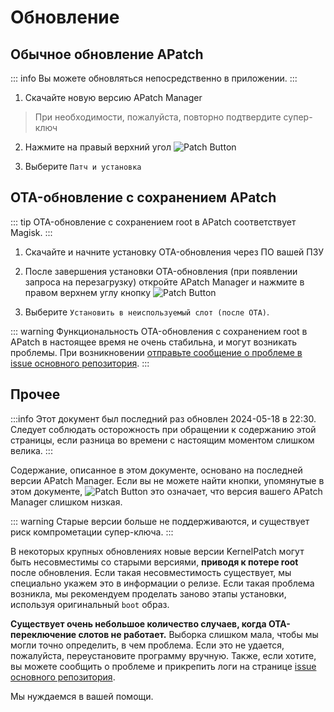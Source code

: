 # Обновление

## Обычное обновление APatch

::: info
Вы можете обновляться непосредственно в приложении.
:::

1. Скачайте новую версию APatch Manager

> При необходимости, пожалуйста, повторно подтвердите супер-ключ

2. Нажмите на правый верхний угол ![Patch Button](/PButton.png)

3. Выберите `Патч и установка`

## OTA-обновление с сохранением APatch

::: tip
OTA-обновление с сохранением root в APatch соответствует Magisk.
:::

1. Скачайте и начните установку OTA-обновления через ПО вашей ПЗУ

2. После завершения установки OTA-обновления (при появлении запроса на перезагрузку) откройте APatch Manager и нажмите в правом верхнем углу кнопку ![Patch Button](/PButton.png)

3. Выберите `Установить в неиспользуемый слот (после OTA)`.

::: warning
Функциональность OTA-обновления с сохранением root в APatch в настоящее время не очень стабильна, и могут возникать проблемы. При возникновении [отправьте сообщение о проблеме в issue основного репозитория](https://github.com/bmax121/APatch/issues/new/choose).
:::

## Прочее

:::info
Этот документ был последний раз обновлен 2024-05-18 в 22:30. Следует соблюдать осторожность при обращении к содержанию этой страницы, если разница во времени с настоящим моментом слишком велика.
:::

Содержание, описанное в этом документе, основано на последней версии APatch Manager. Если вы не можете найти кнопки, упомянутые в этом документе, ![Patch Button](/PButton.png) это означает, что версия вашего APatch Manager слишком низкая.

::: warning
Старые версии больше не поддерживаются, и существует риск компрометации супер-ключа.
:::

В некоторых крупных обновлениях новые версии KernelPatch могут быть несовместимы со старыми версиями, **приводя к потере root** после обновления. Если такая несовместимость существует, мы специально укажем это в информации о релизе. Если такая проблема возникла, мы рекомендуем проделать заново этапы установки, используя оригинальный `boot` образ.

**Существует очень небольшое количество случаев, когда OTA-переключение слотов не работает.** Выборка слишком мала, чтобы мы могли точно определить, в чем проблема. Если это не удается, пожалуйста, переустановите программу вручную. Также, если хотите, вы можете сообщить о проблеме и прикрепить логи на странице [issue основного репозитория](https://github.com/bmax121/APatch/issues/new/choose).

Мы нуждаемся в вашей помощи.
